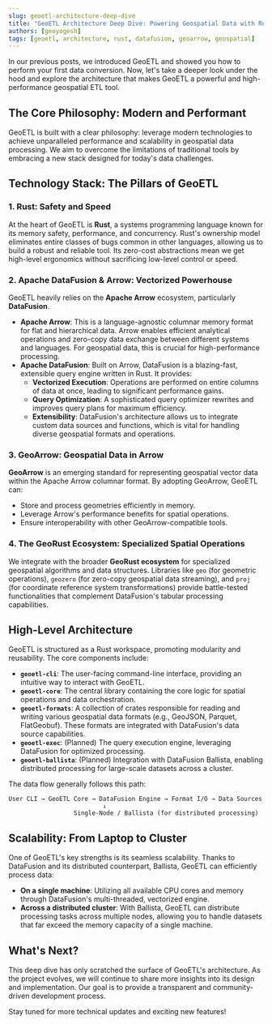 ```yaml
---
slug: geoetl-architecture-deep-dive
title: "GeoETL Architecture Deep Dive: Powering Geospatial Data with Rust and DataFusion"
authors: [geoyogesh]
tags: [geoetl, architecture, rust, datafusion, geoarrow, geospatial]
---
```


In our previous posts, we introduced GeoETL and showed you how to perform your first data conversion. Now, let's take a deeper look under the hood and explore the architecture that makes GeoETL a powerful and high-performance geospatial ETL tool.

<!-- truncate -->

## The Core Philosophy: Modern and Performant

GeoETL is built with a clear philosophy: leverage modern technologies to achieve unparalleled performance and scalability in geospatial data processing. We aim to overcome the limitations of traditional tools by embracing a new stack designed for today's data challenges.

## Technology Stack: The Pillars of GeoETL

### 1. Rust: Safety and Speed

At the heart of GeoETL is **Rust**, a systems programming language known for its memory safety, performance, and concurrency. Rust's ownership model eliminates entire classes of bugs common in other languages, allowing us to build a robust and reliable tool. Its zero-cost abstractions mean we get high-level ergonomics without sacrificing low-level control or speed.

### 2. Apache DataFusion & Arrow: Vectorized Powerhouse

GeoETL heavily relies on the **Apache Arrow** ecosystem, particularly **DataFusion**.

*   **Apache Arrow**: This is a language-agnostic columnar memory format for flat and hierarchical data. Arrow enables efficient analytical operations and zero-copy data exchange between different systems and languages. For geospatial data, this is crucial for high-performance processing.
*   **Apache DataFusion**: Built on Arrow, DataFusion is a blazing-fast, extensible query engine written in Rust. It provides:
    *   **Vectorized Execution**: Operations are performed on entire columns of data at once, leading to significant performance gains.
    *   **Query Optimization**: A sophisticated query optimizer rewrites and improves query plans for maximum efficiency.
    *   **Extensibility**: DataFusion's architecture allows us to integrate custom data sources and functions, which is vital for handling diverse geospatial formats and operations.

### 3. GeoArrow: Geospatial Data in Arrow

**GeoArrow** is an emerging standard for representing geospatial vector data within the Apache Arrow columnar format. By adopting GeoArrow, GeoETL can:

*   Store and process geometries efficiently in memory.
*   Leverage Arrow's performance benefits for spatial operations.
*   Ensure interoperability with other GeoArrow-compatible tools.

### 4. The GeoRust Ecosystem: Specialized Spatial Operations

We integrate with the broader **GeoRust ecosystem** for specialized geospatial algorithms and data structures. Libraries like `geo` (for geometric operations), `geozero` (for zero-copy geospatial data streaming), and `proj` (for coordinate reference system transformations) provide battle-tested functionalities that complement DataFusion's tabular processing capabilities.

## High-Level Architecture

GeoETL is structured as a Rust workspace, promoting modularity and reusability. The core components include:

*   **`geoetl-cli`**: The user-facing command-line interface, providing an intuitive way to interact with GeoETL.
*   **`geoetl-core`**: The central library containing the core logic for spatial operations and data orchestration.
*   **`geoetl-formats`**: A collection of crates responsible for reading and writing various geospatial data formats (e.g., GeoJSON, Parquet, FlatGeobuf). These formats are integrated with DataFusion's data source capabilities.
*   **`geoetl-exec`**: (Planned) The query execution engine, leveraging DataFusion for optimized processing.
*   **`geoetl-ballista`**: (Planned) Integration with DataFusion Ballista, enabling distributed processing for large-scale datasets across a cluster.

The data flow generally follows this path:

```
User CLI → GeoETL Core → DataFusion Engine → Format I/O → Data Sources
                          ↓
                  Single-Node / Ballista (for distributed processing)
```

## Scalability: From Laptop to Cluster

One of GeoETL's key strengths is its seamless scalability. Thanks to DataFusion and its distributed counterpart, Ballista, GeoETL can efficiently process data:

*   **On a single machine**: Utilizing all available CPU cores and memory through DataFusion's multi-threaded, vectorized engine.
*   **Across a distributed cluster**: With Ballista, GeoETL can distribute processing tasks across multiple nodes, allowing you to handle datasets that far exceed the memory capacity of a single machine.

## What's Next?

This deep dive has only scratched the surface of GeoETL's architecture. As the project evolves, we will continue to share more insights into its design and implementation. Our goal is to provide a transparent and community-driven development process.

Stay tuned for more technical updates and exciting new features!
